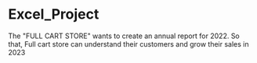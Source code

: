 # Excel_Project
The "FULL CART STORE" wants to create an annual report for 2022. So that, Full cart store can understand their customers and grow their sales in 2023
